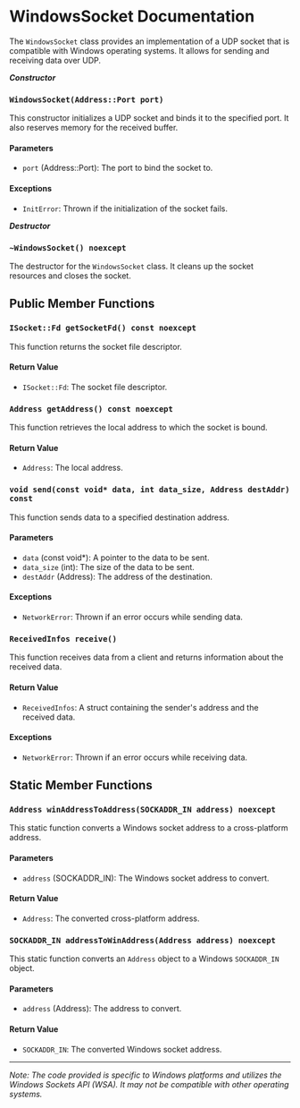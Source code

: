 # WindowsSocket Documentation

The `WindowsSocket` class provides an implementation of a UDP socket that is compatible with Windows operating systems. It allows for sending and receiving data over UDP.

***Constructor***

### `WindowsSocket(Address::Port port)`

This constructor initializes a UDP socket and binds it to the specified port. It also reserves memory for the received buffer.

#### Parameters

- `port` (Address::Port): The port to bind the socket to.

#### Exceptions

- `InitError`: Thrown if the initialization of the socket fails.

***Destructor***

### `~WindowsSocket() noexcept`

The destructor for the `WindowsSocket` class. It cleans up the socket resources and closes the socket.

## Public Member Functions

### `ISocket::Fd getSocketFd() const noexcept`

This function returns the socket file descriptor.

#### Return Value

- `ISocket::Fd`: The socket file descriptor.

### `Address getAddress() const noexcept`

This function retrieves the local address to which the socket is bound.

#### Return Value

- `Address`: The local address.

### `void send(const void* data, int data_size, Address destAddr) const`

This function sends data to a specified destination address.

#### Parameters

- `data` (const void*): A pointer to the data to be sent.
- `data_size` (int): The size of the data to be sent.
- `destAddr` (Address): The address of the destination.

#### Exceptions

- `NetworkError`: Thrown if an error occurs while sending data.

### `ReceivedInfos receive()`

This function receives data from a client and returns information about the received data.

#### Return Value

- `ReceivedInfos`: A struct containing the sender's address and the received data.

#### Exceptions

- `NetworkError`: Thrown if an error occurs while receiving data.

## Static Member Functions

### `Address winAddressToAddress(SOCKADDR_IN address) noexcept`

This static function converts a Windows socket address to a cross-platform address.

#### Parameters

- `address` (SOCKADDR_IN): The Windows socket address to convert.

#### Return Value

- `Address`: The converted cross-platform address.

### `SOCKADDR_IN addressToWinAddress(Address address) noexcept`

This static function converts an `Address` object to a Windows `SOCKADDR_IN` object.

#### Parameters

- `address` (Address): The address to convert.

#### Return Value

- `SOCKADDR_IN`: The converted Windows socket address.

---

*Note: The code provided is specific to Windows platforms and utilizes the Windows Sockets API (WSA). It may not be compatible with other operating systems.*